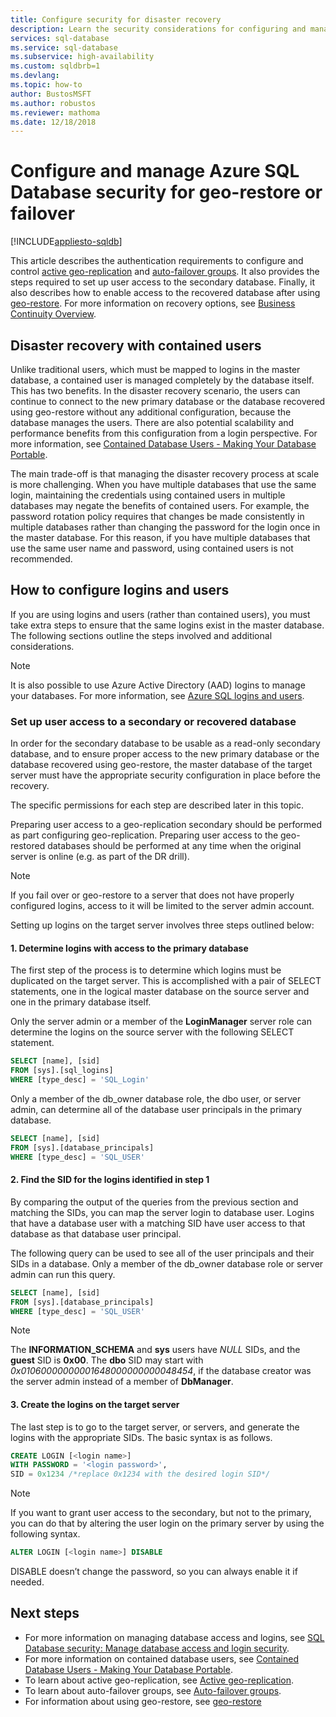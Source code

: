 ```yaml
---
title: Configure security for disaster recovery
description: Learn the security considerations for configuring and managing security after a database restore or a failover to a secondary server.
services: sql-database
ms.service: sql-database
ms.subservice: high-availability
ms.custom: sqldbrb=1
ms.devlang: 
ms.topic: how-to
author: BustosMSFT
ms.author: robustos
ms.reviewer: mathoma
ms.date: 12/18/2018
---
```

# Configure and manage Azure SQL Database security for geo-restore or failover
[!INCLUDE[appliesto-sqldb](../includes/appliesto-sqldb.md)]

This article describes the authentication requirements to configure and control [active geo-replication](active-geo-replication-overview.md) and [auto-failover groups](auto-failover-group-overview.md). It also provides the steps required to set up user access to the secondary database. Finally, it also describes how to enable access to the recovered database after using [geo-restore](recovery-using-backups.md#geo-restore). For more information on recovery options, see [Business Continuity Overview](business-continuity-high-availability-disaster-recover-hadr-overview.md).

## Disaster recovery with contained users

Unlike traditional users, which must be mapped to logins in the master database, a contained user is managed completely by the database itself. This has two benefits. In the disaster recovery scenario, the users can continue to connect to the new primary database or the database recovered using geo-restore without any additional configuration, because the database manages the users. There are also potential scalability and performance benefits from this configuration from a login perspective. For more information, see [Contained Database Users - Making Your Database Portable](/sql/relational-databases/security/contained-database-users-making-your-database-portable).

The main trade-off is that managing the disaster recovery process at scale is more challenging. When you have multiple databases that use the same login, maintaining the credentials using contained users in multiple databases may negate the benefits of contained users. For example, the password rotation policy requires that changes be made consistently in multiple databases rather than changing the password for the login once in the master database. For this reason, if you have multiple databases that use the same user name and password, using contained users is not recommended.

## How to configure logins and users

If you are using logins and users (rather than contained users), you must take extra steps to ensure that the same logins exist in the master database. The following sections outline the steps involved and additional considerations.

  >[!NOTE]
  > It is also possible to use Azure Active Directory (AAD) logins to manage your databases. For more information, see [Azure SQL logins and users](./logins-create-manage.md).

### Set up user access to a secondary or recovered database

In order for the secondary database to be usable as a read-only secondary database, and to ensure proper access to the new primary database or the database recovered using geo-restore, the master database of the target server must have the appropriate security configuration in place before the recovery.

The specific permissions for each step are described later in this topic.

Preparing user access to a geo-replication secondary should be performed as part configuring geo-replication. Preparing user access to the geo-restored databases should be performed at any time when the original server is online (e.g. as part of the DR drill).

> [!NOTE]
> If you fail over or geo-restore to a server that does not have properly configured logins, access to it will be limited to the server admin account.

Setting up logins on the target server involves three steps outlined below:

#### 1. Determine logins with access to the primary database

The first step of the process is to determine which logins must be duplicated on the target server. This is accomplished with a pair of SELECT statements, one in the logical master database on the source server and one in the primary database itself.

Only the server admin or a member of the **LoginManager** server role can determine the logins on the source server with the following SELECT statement.

```sql
SELECT [name], [sid]
FROM [sys].[sql_logins]
WHERE [type_desc] = 'SQL_Login'
```

Only a member of the db_owner database role, the dbo user, or server admin, can determine all of the database user principals in the primary database.

```sql
SELECT [name], [sid]
FROM [sys].[database_principals]
WHERE [type_desc] = 'SQL_USER'
```

#### 2. Find the SID for the logins identified in step 1

By comparing the output of the queries from the previous section and matching the SIDs, you can map the server login to database user. Logins that have a database user with a matching SID have user access to that database as that database user principal.

The following query can be used to see all of the user principals and their SIDs in a database. Only a member of the db_owner database role or server admin can run this query.

```sql
SELECT [name], [sid]
FROM [sys].[database_principals]
WHERE [type_desc] = 'SQL_USER'
```

> [!NOTE]
> The **INFORMATION_SCHEMA** and **sys** users have *NULL* SIDs, and the **guest** SID is **0x00**. The **dbo** SID may start with *0x01060000000001648000000000048454*, if the database creator was the server admin instead of a member of **DbManager**.

#### 3. Create the logins on the target server

The last step is to go to the target server, or servers, and generate the logins with the appropriate SIDs. The basic syntax is as follows.

```sql
CREATE LOGIN [<login name>]
WITH PASSWORD = '<login password>',
SID = 0x1234 /*replace 0x1234 with the desired login SID*/
```

> [!NOTE]
> If you want to grant user access to the secondary, but not to the primary, you can do that by altering the user login on the primary server by using the following syntax.
>
> ```sql
> ALTER LOGIN [<login name>] DISABLE
> ```
>
> DISABLE doesn’t change the password, so you can always enable it if needed.

## Next steps

* For more information on managing database access and logins, see [SQL Database security: Manage database access and login security](logins-create-manage.md).
* For more information on contained database users, see [Contained Database Users - Making Your Database Portable](/sql/relational-databases/security/contained-database-users-making-your-database-portable).
* To learn about active geo-replication, see [Active geo-replication](active-geo-replication-overview.md).
* To learn about auto-failover groups, see [Auto-failover groups](auto-failover-group-overview.md).
* For information about using geo-restore, see [geo-restore](recovery-using-backups.md#geo-restore)